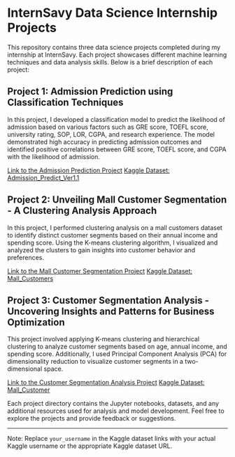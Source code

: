 # InternSavy Data Science Internship Projects

This repository contains three data science projects completed during my internship at InternSavy. Each project showcases different machine learning techniques and data analysis skills. Below is a brief description of each project:

## Project 1: Admission Prediction using Classification Techniques

In this project, I developed a classification model to predict the likelihood of admission based on various factors such as GRE score, TOEFL score, university rating, SOP, LOR, CGPA, and research experience. The model demonstrated high accuracy in predicting admission outcomes and identified positive correlations between GRE score, TOEFL score, and CGPA with the likelihood of admission.

[Link to the Admission Prediction Project](https://github.com/your_username/admission_prediction)
[Kaggle Dataset: Admission_Predict_Ver1.1](https://www.kaggle.com/your_username/admission-predict-ver11)

## Project 2: Unveiling Mall Customer Segmentation - A Clustering Analysis Approach

In this project, I performed clustering analysis on a mall customers dataset to identify distinct customer segments based on their annual income and spending score. Using the K-means clustering algorithm, I visualized and analyzed the clusters to gain insights into customer behavior and preferences.

[Link to the Mall Customer Segmentation Project](https://github.com/your_username/mall_customer_segmentation)
[Kaggle Dataset: Mall_Customers](https://www.kaggle.com/your_username/mall-customers)

## Project 3: Customer Segmentation Analysis - Uncovering Insights and Patterns for Business Optimization

This project involved applying K-means clustering and hierarchical clustering to analyze customer segments based on age, annual income, and spending score. Additionally, I used Principal Component Analysis (PCA) for dimensionality reduction to visualize customer segments in a two-dimensional space.

[Link to the Customer Segmentation Analysis Project](https://github.com/your_username/customer_segmentation_analysis)
[Kaggle Dataset: Mall_Customer](https://www.kaggle.com/your_username/mall-customer)

Each project directory contains the Jupyter notebooks, datasets, and any additional resources used for analysis and model development. Feel free to explore the projects and provide feedback or suggestions.

---

Note: Replace `your_username` in the Kaggle dataset links with your actual Kaggle username or the appropriate Kaggle dataset URL.

